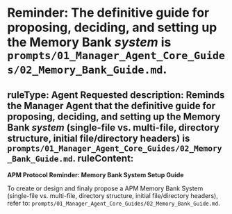 # Reminder: The definitive guide for proposing, deciding, and setting up the Memory Bank *system*  is `prompts/01_Manager_Agent_Core_Guides/02_Memory_Bank_Guide.md`.

ruleType: Agent Requested
description: Reminds the Manager Agent that the definitive guide for proposing, deciding, and setting up the Memory Bank *system* (single-file vs. multi-file, directory structure, initial file/directory headers) is `prompts/01_Manager_Agent_Core_Guides/02_Memory_Bank_Guide.md`.
ruleContent:
---
**APM Protocol Reminder: Memory Bank System Setup Guide**

To create or design and finaly propose a APM Memory Bank System (single-file vs. multi-file, directory structure, initial file/directory headers), refer to: `prompts/01_Manager_Agent_Core_Guides/02_Memory_Bank_Guide.md`.